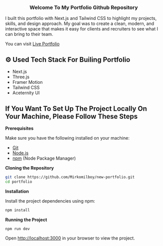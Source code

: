 <div align="center">
  <h3 align="center">Welcome To My Portfolio Github Repository</h3>
</div>

<p>I built this portfolio with Next.js and Tailwind CSS to highlight my projects, skills, and design approach. My goal was to create a clean, modern, and interactive space that makes it easy for clients and recruiters to see what I can bring to their team.</p>

<p>You can visit <a href="https://mikromilboy.vercel.app">Live Portfolio</a></p>


## ⚙️ Used Tech Stack For Builing Portfolio

- Next.js
- Three.js
- Framer Motion
- Tailwind CSS
- Aceternity UI

## If You Want To Set Up The Project Locally On Your Machine, Please Follow These Steps

**Prerequisites**

Make sure you have the following installed on your machine:

- [Git](https://git-scm.com/)
- [Node.js](https://nodejs.org/en)
- [npm](https://www.npmjs.com/) (Node Package Manager)

**Cloning the Repository**

```bash
git clone https://github.com/Mirkomilboy/new-portfolio.git
cd portfolio
```

**Installation**

Install the project dependencies using npm:

```bash
npm install
```

**Running the Project**

```bash
npm run dev
```

Open [http://localhost:3000](http://localhost:3000) in your browser to view the project.